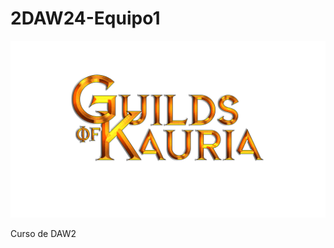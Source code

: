 # 2DAW24-Equipo1
![Guilds of Kauria](https://raw.githubusercontent.com/RobertoRedes2001/2DAW24-Equipo1/documentacion/Logo.png?token=GHSAT0AAAAAACMTCS3PXJMV7ZK2MZAKSS3EZOJ7VIQ)

Curso de DAW2
